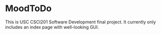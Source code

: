 # MoodToDo
 This is USC CSCI201 Software Development final project.
 It currently only includes an index page with well-looking GUI.
